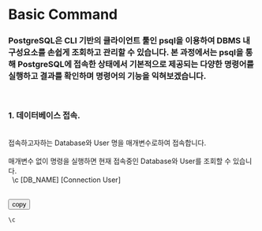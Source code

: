 # Basic Command
### PostgreSQL은 CLI 기반의 클라이언트 툴인 psql을 이용하여 DBMS 내 구성요소를 손쉽게 조회하고 관리할 수 있습니다. 본 과정에서는 psql을 통해 PostgreSQL에 접속한 상태에서 기본적으로 제공되는 다양한 명령어를 실행하고 결과를 확인하며 명령어의 기능을 익혀보겠습니다.

&nbsp;&nbsp;&nbsp;&nbsp;
### 1. 데이터베이스 접속.

&nbsp;  
접속하고자하는 Database와 User 명을 매개변수로하여 접속합니다.  
&nbsp;  
매개변수 없이 명령을 실행하면 현재 접속중인 Database와 User를 조회할 수 있습니다.  
&nbsp;
\c [DB_NAME] [Connection User]

&nbsp;  
<button onclick="copyCode(0)">copy</button>
```sql
\c 
```


